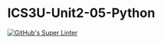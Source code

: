 # ICS3U-Unit2-05-Python

[![GitHub's Super Linter](https://github.com/Andrew-Ten-Den/ICS3U-Unit2-05-Python/workflows/GitHub's%20Super%20Linter/badge.svg)](https://github.com/Andrew-Ten-Den/ICS3U-Unit2-05-Python/actions)
